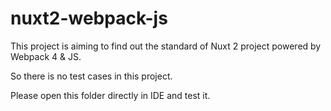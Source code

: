 # nuxt2-webpack-js

This project is aiming to find out the standard of Nuxt 2 project powered by Webpack 4 & JS.

So there is no test cases in this project.

Please open this folder directly in IDE and test it.
